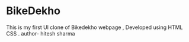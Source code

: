 # BikeDekho
 This is my first Ul clone of Bikedekho webpage , Developed using HTML CSS .
 author- hitesh sharma
